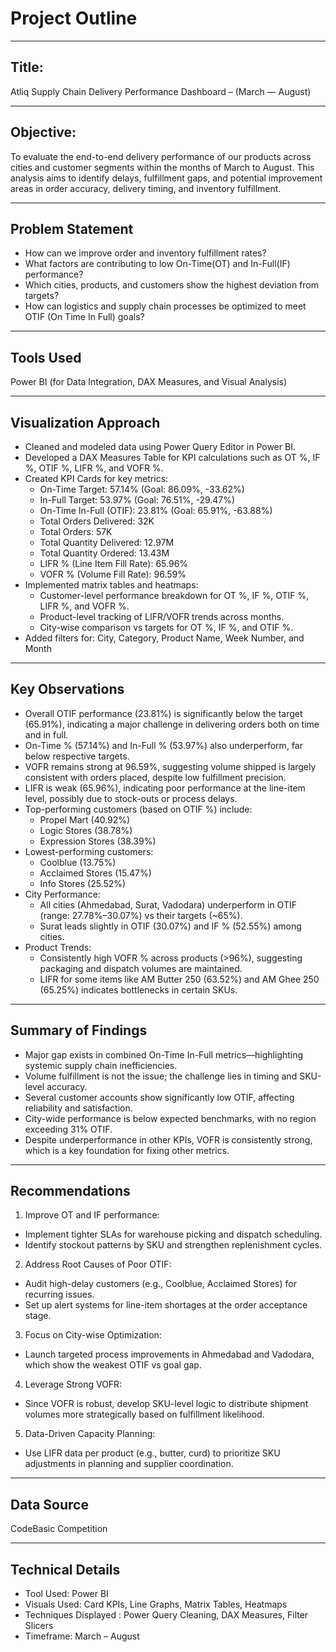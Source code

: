 # Project Outline
---
## Title:
Atliq Supply Chain Delivery Performance Dashboard – (March — August) 

---
## Objective:
To evaluate the end-to-end delivery performance of our products across cities and customer segments within the months of March to August. This analysis aims to identify delays, fulfillment gaps, and potential improvement areas in order accuracy, delivery timing, and inventory fulfillment.

---
## Problem Statement
- How can we improve order and inventory fulfillment rates?
- What factors are contributing to low On-Time(OT)  and In-Full(IF) performance?
- Which cities, products, and customers show the highest deviation from targets?
- How can logistics and supply chain processes be optimized to meet OTIF (On Time In Full) goals?

---
## Tools Used
Power BI (for Data Integration, DAX Measures, and Visual Analysis)

---
## Visualization Approach
- Cleaned and modeled data using Power Query Editor in Power BI.
- Developed a DAX Measures Table for KPI calculations such as OT %, IF %, OTIF %, LIFR %, and VOFR %.
- Created KPI Cards for key metrics:
   - On-Time Target: 57.14% (Goal: 86.09%, -33.62%)
   - In-Full Target: 53.97% (Goal: 76.51%, -29.47%)
   - On-Time In-Full (OTIF): 23.81% (Goal: 65.91%, -63.88%)
   - Total Orders Delivered: 32K
   - Total Orders: 57K
   - Total Quantity Delivered: 12.97M
   - Total Quantity Ordered: 13.43M
   - LIFR % (Line Item Fill Rate): 65.96%
   - VOFR % (Volume Fill Rate): 96.59%
- Implemented matrix tables and heatmaps:
   - Customer-level performance breakdown for OT %, IF %, OTIF %, LIFR %, and VOFR %.
   - Product-level tracking of LIFR/VOFR trends across months.
   - City-wise comparison vs targets for OT %, IF %, and OTIF %.
- Added filters for: City, Category, Product Name, Week Number, and Month

---
## Key Observations
- Overall OTIF performance (23.81%) is significantly below the target (65.91%), indicating a major challenge in delivering orders both on time and in full.
- On-Time % (57.14%) and In-Full % (53.97%) also underperform, far below respective targets.
- VOFR remains strong at 96.59%, suggesting volume shipped is largely consistent with orders placed, despite low fulfillment precision.
- LIFR is weak (65.96%), indicating poor performance at the line-item level, possibly due to stock-outs or process delays.
- Top-performing customers (based on OTIF %) include:
    - Propel Mart (40.92%)
    - Logic Stores (38.78%)
    - Expression Stores (38.39%)
- Lowest-performing customers:
    - Coolblue (13.75%)
    - Acclaimed Stores (15.47%)
    - Info Stores (25.52%)
- City Performance:
   - All cities (Ahmedabad, Surat, Vadodara) underperform in OTIF (range: 27.78%–30.07%) vs their targets (~65%).
   - Surat leads slightly in OTIF (30.07%) and IF % (52.55%) among cities.
- Product Trends:
   - Consistently high VOFR % across products (>96%), suggesting packaging and dispatch volumes are maintained.
   - LIFR for some items like AM Butter 250 (63.52%) and AM Ghee 250 (65.25%) indicates bottlenecks in certain SKUs.

---
## Summary of Findings
- Major gap exists in combined On-Time In-Full metrics—highlighting systemic supply chain inefficiencies.
- Volume fulfillment is not the issue; the challenge lies in timing and SKU-level accuracy.
- Several customer accounts show significantly low OTIF, affecting reliability and satisfaction.
- City-wide performance is below expected benchmarks, with no region exceeding 31% OTIF.
- Despite underperformance in other KPIs, VOFR is consistently strong, which is a key foundation for fixing other metrics.

---
## Recommendations
1. Improve OT and IF performance:
  - Implement tighter SLAs for warehouse picking and dispatch scheduling.
  - Identify stockout patterns by SKU and strengthen replenishment cycles.

2. Address Root Causes of Poor OTIF:
  - Audit high-delay customers (e.g., Coolblue, Acclaimed Stores) for recurring issues.
  - Set up alert systems for line-item shortages at the order acceptance stage.

3. Focus on City-wise Optimization:
  - Launch targeted process improvements in Ahmedabad and Vadodara, which show the weakest OTIF vs goal gap.

4. Leverage Strong VOFR:
  - Since VOFR is robust, develop SKU-level logic to distribute shipment volumes more strategically based on fulfillment likelihood.

5. Data-Driven Capacity Planning:
  - Use LIFR data per product (e.g., butter, curd) to prioritize SKU adjustments in planning and supplier coordination.

---
## Data Source
CodeBasic Competition

---
## Technical Details
- Tool Used: Power BI
- Visuals Used: Card KPIs, Line Graphs, Matrix Tables, Heatmaps
- Techniques Displayed : Power Query Cleaning, DAX Measures, Filter Slicers
- Timeframe: March – August

